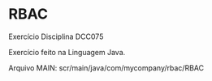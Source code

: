 # RBAC
Exercício Disciplina DCC075

Exercício feito na Linguagem Java.

Arquivo MAIN: scr/main/java/com/mycompany/rbac/RBAC
